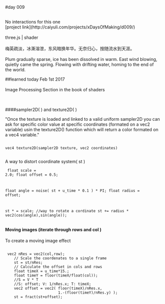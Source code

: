 #day 009

<br />
No interactions for this one
<br />
[project link](http://caiyuli.com/projects/xDaysOfMaking/d009/)
 <br />
 <br />
three.js | shader
 <br />
 <br />
梅英疏淡，冰澌溶泄，东风暗换年华。无奈归心，按随流水到天涯。
 <br />
 <br />
Plum gradually sparse, ice has been dissolved in warm. East wind blowing, quietly came the spring. Flowing with drifting water, homing to the end of the world.

##learned today
Feb 1st 2017
<br />
 <br />
Image Processing Section in the book of shaders

<br />
 <br />
####sampler2D( ) and texture2D( )

"Once the texture is loaded and linked to a valid uniform sampler2D you can ask for specific color value at specific coordinates (formated on a vec2 variable) usin the texture2D() function which will return a color formated on a vec4 variable."
 <pre><code>
vec4 texture2D(sampler2D texture, vec2 coordinates)  
 </code></pre>
A way to distort coordinate system( st )
 <code><pre>
 float scale = 2.0;
float offset = 0.5;

float angle = noise( st + u_time * 0.1 ) * PI;
float radius = offset;

st * = scale;
//way to rotate a cordinate
st += radius * vec2(cos(angle),sin(angle));
 </pre></code>

#### Moving images (iterate through rows and col )
To create a moving image effect
 <br />

 <pre><code>
 vec2 nRes = vec2(col,row);
    // Scale the coordenates to a single frame
    st = st/nRes;
    // Calculate the offset in cols and rows
    float timeX = u_time*15.;
    float timeY = floor(timeX/float(col));
    //S = V * T
    //S: offset; V: 1/nRes.x; T: timeX;
    vec2 offset = vec2( floor(timeX)/nRes.x,
                        1.-(floor(timeY)/nRes.y) );
    st = fract(st+offset);
 </code></pre>
 <br />
